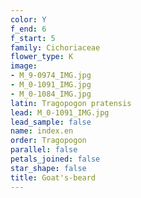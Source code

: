 ```yaml
---
color: Y
f_end: 6
f_start: 5
family: Cichoriaceae
flower_type: K
image:
- M_9-0974_IMG.jpg
- M_0-1091_IMG.jpg
- M_0-1084_IMG.jpg
latin: Tragopogon pratensis
lead: M_0-1091_IMG.jpg
lead_sample: false
name: index.en
order: Tragopogon
parallel: false
petals_joined: false
star_shape: false
title: Goat's-beard
---
```

